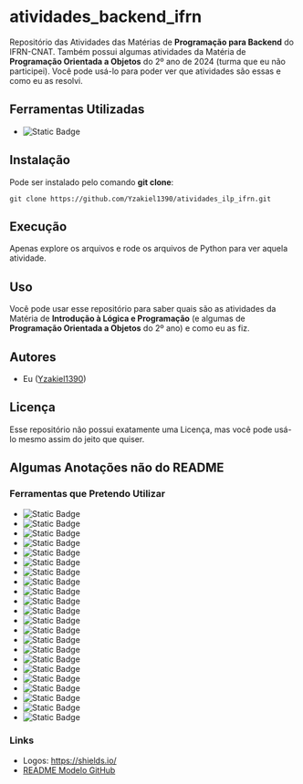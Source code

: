 # atividades_backend_ifrn

Repositório das Atividades das Matérias de **Programação para Backend** do IFRN-CNAT. Também possui algumas atividades da Matéria de **Programação Orientada a Objetos** do 2º ano de 2024 (turma que eu não participei). Você pode usá-lo para poder ver que atividades são essas e como eu as resolvi.

## Ferramentas Utilizadas

- ![Static Badge](https://img.shields.io/badge/Python-%233776AB?style=for-the-badge&logo=python&logoColor=white)

## Instalação

Pode ser instalado pelo comando **git clone**:

```
git clone https://github.com/Yzakiel1390/atividades_ilp_ifrn.git
```

## Execução

Apenas explore os arquivos e rode os arquivos de Python para ver aquela atividade.

## Uso

Você pode usar esse repositório para saber quais são as atividades da Matéria de **Introdução à Lógica e Programação** (e algumas de **Programação Orientada a Objetos** do 2º ano) e como eu as fiz.

## Autores

- Eu ([Yzakiel1390](https://github.com/Yzakiel1390/))

## Licença

Esse repositório não possui exatamente uma Licença, mas você pode usá-lo mesmo assim do jeito que quiser.

## Algumas Anotações não do README

### Ferramentas que Pretendo Utilizar

- ![Static Badge](https://img.shields.io/badge/Django-%23092E20?style=for-the-badge&logo=django&logoColor=white)
- ![Static Badge](https://img.shields.io/badge/Flask-%23000000?style=for-the-badge&logo=flask&logoColor=white)
- ![Static Badge](https://img.shields.io/badge/NumPy-%23013243?style=for-the-badge&logo=numpy&logoColor=white)
- ![Static Badge](https://img.shields.io/badge/PyTorch-%23EE4C2C?style=for-the-badge&logo=pytorch&logoColor=white)
- ![Static Badge](https://img.shields.io/badge/Pandas-%23150458?style=for-the-badge&logo=pandas&logoColor=white)
- ![Static Badge](https://img.shields.io/badge/MySQL-%234479A1?style=for-the-badge&logo=mysql&logoColor=white)
- ![Static Badge](https://img.shields.io/badge/.NET-%23512BD4?style=for-the-badge&logo=dotnet&logoColor=white)
- ![Static Badge](https://img.shields.io/badge/C%2B%2B-%2300599C?style=for-the-badge&logo=cplusplus&logoColor=white)
- ![Static Badge](https://img.shields.io/badge/C-%23A8B9CC?style=for-the-badge&logo=c&logoColor=black)
- ![Static Badge](https://img.shields.io/badge/PHP-%23777BB4?style=for-the-badge&logo=php&logoColor=white)
- ![Static Badge](https://img.shields.io/badge/Laravel-%23FF2D20?style=for-the-badge&logo=laravel&logoColor=white)
- ![Static Badge](https://img.shields.io/badge/SQLite-%23003B57?style=for-the-badge&logo=sqlite&logoColor=white)
- ![Static Badge](https://img.shields.io/badge/MongoDB-%2347A248?style=for-the-badge&logo=mongodb&logoColor=white)
- ![Static Badge](https://img.shields.io/badge/Spring-%236DB33F?style=for-the-badge&logo=spring&logoColor=white)
- ![Static Badge](https://img.shields.io/badge/NodeJS-%235FA04E?style=for-the-badge&logo=nodedotjs&logoColor=white)
- ![Static Badge](https://img.shields.io/badge/NextJS-%23000000?style=for-the-badge&logo=nextdotjs&logoColor=white)
- ![Static Badge](https://img.shields.io/badge/Docker-%232496ED?style=for-the-badge&logo=docker&logoColor=white)
- ![Static Badge](https://img.shields.io/badge/Kubernetes-%23326CE5?style=for-the-badge&logo=kubernetes&logoColor=white)
- ![Static Badge](https://img.shields.io/badge/AWS-%23232F3E?style=for-the-badge&logo=amazonwebservices&logoColor=white)
- ![Static Badge](https://img.shields.io/badge/Assembly-%23404040?style=for-the-badge&logoColor=white)
- ![Static Badge](https://img.shields.io/badge/Unity-%23ffffff?style=for-the-badge&logo=unity&logoColor=black)
- ![Static Badge](https://img.shields.io/badge/Gamemaker-%23000000?style=for-the-badge&logo=gamemaker&logoColor=white)

### Links

- Logos: https://shields.io/
- [README Modelo GitHub](https://gist.github.com/DomPizzie/7a5ff55ffa9081f2de27c315f5018afc)